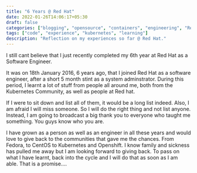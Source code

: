 ```yaml
---
title: "6 Years @ Red Hat"
date: 2022-01-26T14:06:17+05:30
draft: false
categories: ["blogging", "opensource", "containers", "engineering", "Red Hat", "Reflection"]
tags: ["code", "experience", "kubernetes", "learning"]
description: "Reflection on my experiences so far @ Red Hat."
---
```


I still cant believe that I just recently completed my 6th year at Red Hat
as a Software Engineer. 

It was on 18th January 2016, 6 years ago, that I joined Red Hat as a software engineer, after a short 5 month stint as a system adminstrator. During this period, I learnt a lot of stuff from people all around me, both from the Kubernetes Community, as well as people at Red hat.

If I were to sit down and list all of them, it would be a long list indeed. Also, I am afraid I will miss someone. So I will do the right thing and not list anyone. Instead, I am going to broadcast a big thank you to everyone who taught me something. You guys know who you are.

I have grown as a person as well as an engineer in all these years and would love to give back to the communities that gave me the chances. From Fedora, to CentOS to Kubernetes and Openshift. I know family and sickness has pulled me away but I am looking forward to giving back. To pass on what I have learnt, back into the cycle and I will do that as soon as I am able. That is a promise....
